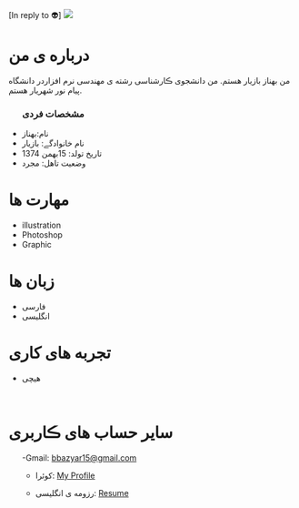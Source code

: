 [In reply to 👽]
<img src="https://avatars.githubusercontent.com/u/79274288?s=400&u=6b9ffe15dcd818e2773c984fe87758a1f2500393&v=4"/>

 <h1> درباره ی من</h1>
  <p> من بهناز بازیار هستم. من دانشجوی ڪارشناسی رشته ی مهندسی نرم افزاردر دانشگاه پیام نور شهریار هستم.</p>
  
  <ul>
    <h3> مشخصات فردی</h3>
  <li>نام:بهناز</li>
  <li>نام خانوادگے: بازیار</li>
  <li>تاریخ تولد: 15بهمن 1374</li>
  <li>وضعیت تاهل: مجرد</li>

</ul>

  
<h1>مهارت ها</h1>

<ul>
  <li> illustration</li>
  <li>Photoshop</li>
  <li>Graphic</li>
</ul>
<h1> زبان ها</h1>
<ul>
  <li>فارسی</li>
    <li>انگلیسی</li>
</ul>

<h1> تجربه های کاری </h1>
<ul>
   <li>هیچی</li>
</ul>

<br/>

<h1> سایر حساب های ڪاربری </h1>
<ul>
 
 
   -Gmail: bbazyar15@gmail.com

   - کوئرا: <a href="">My Profile</a>

   - رزومه ی انگلیسی: <a href="https://behnaz7.github.io/resume.EN/"> Resume </a>
</ul>
